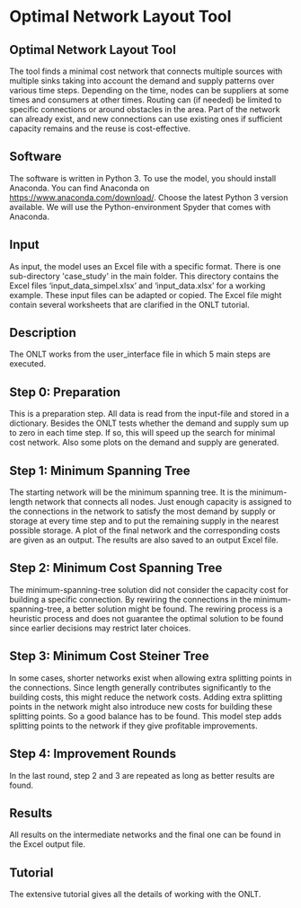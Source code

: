# Optimal Network Layout Tool

## Optimal Network Layout Tool
The tool finds a minimal cost network that connects multiple sources with multiple sinks taking into account the demand and supply patterns over various time steps. Depending on the time, nodes can be suppliers at some times and consumers at other times. Routing can (if needed) be limited to specific connections or around obstacles in the area. Part of the network can already exist, and new connections can use existing ones if sufficient capacity remains and the reuse is cost-effective.  

## Software
The software is written in Python 3. To use the model, you should install Anaconda. You can find Anaconda on https://www.anaconda.com/download/. Choose the latest Python 3 version available. We will use the Python-environment Spyder that comes with Anaconda.

## Input
As input, the model uses an Excel file with a specific format. There is one sub-directory 'case_study'  in the main folder. This directory contains the Excel files ‘input_data_simpel.xlsx’ and  ‘input_data.xlsx’ for a working example. These input files can be adapted or copied.
The Excel file might contain several worksheets that are clarified in the ONLT tutorial.


## Description
The ONLT works from the user_interface file in which 5 main steps are executed. 

## Step 0: Preparation
This is a preparation step. All data is read from the input-file and stored in a dictionary. Besides the ONLT tests whether the demand and supply sum up to zero in each time step. If so, this will speed up the search for minimal cost network. Also some plots on the demand and supply are generated. 

## Step 1: Minimum Spanning Tree
The starting network will be the minimum spanning tree. It is the minimum-length network that connects all nodes. Just enough capacity is assigned to the connections in the network to satisfy the most demand by supply or storage at every time step and to put the remaining supply in the nearest possible storage. A plot of the final network and the corresponding costs are given as an output. The results are also saved to an output Excel file.

## Step 2: Minimum Cost Spanning Tree
The minimum-spanning-tree solution did not consider the capacity cost for building a specific connection. By rewiring the connections in the minimum-spanning-tree, a better solution might be found. The rewiring process is a heuristic process and does not guarantee the optimal solution to be found since earlier decisions may restrict later choices.  

## Step 3: Minimum Cost Steiner Tree
In some cases, shorter networks exist when allowing extra splitting points in the connections. Since length generally contributes significantly to the building costs, this might reduce the network costs. Adding extra splitting points in the network might also introduce new costs for building these splitting points. So a good balance has to be found.
This model step adds splitting points to the network if they give profitable improvements. 

## Step 4: Improvement Rounds
In the last round, step 2 and 3 are repeated as long as better results are found.

## Results
All results on the intermediate networks and the final one can be found in the Excel output file. 

## Tutorial
The extensive tutorial gives all the details of working with the ONLT.
